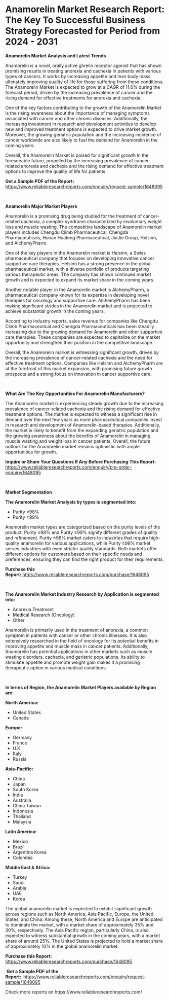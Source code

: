 <p><h1>Anamorelin Market Research Report: The Key To Successful Business Strategy Forecasted for Period from 2024 - 2031</h1></p><p><strong>Anamorelin Market Analysis and Latest Trends</strong></p>
<p><p>Anamorelin is a novel, orally active ghrelin receptor agonist that has shown promising results in treating anorexia and cachexia in patients with various types of cancers. It works by increasing appetite and lean body mass, ultimately improving quality of life for those suffering from these conditions. The Anamorelin Market is expected to grow at a CAGR of 11.6% during the forecast period, driven by the increasing prevalence of cancer and the rising demand for effective treatments for anorexia and cachexia.</p><p>One of the key factors contributing to the growth of the Anamorelin Market is the rising awareness about the importance of managing symptoms associated with cancer and other chronic diseases. Additionally, the increasing investment in research and development activities to develop new and improved treatment options is expected to drive market growth. Moreover, the growing geriatric population and the increasing incidence of cancer worldwide are also likely to fuel the demand for Anamorelin in the coming years.</p><p>Overall, the Anamorelin Market is poised for significant growth in the foreseeable future, propelled by the increasing prevalence of cancer-related anorexia and cachexia and the rising demand for effective treatment options to improve the quality of life for patients.</p></p>
<p><strong>Get a Sample PDF of the Report:&nbsp;</strong> <a href="https://www.reliableresearchreports.com/enquiry/request-sample/1648095">https://www.reliableresearchreports.com/enquiry/request-sample/1648095</a></p>
<p>&nbsp;</p>
<p><strong>Anamorelin Major Market Players</strong></p>
<p><p>Anamorelin is a promising drug being studied for the treatment of cancer-related cachexia, a complex syndrome characterized by involuntary weight loss and muscle wasting. The competitive landscape of Anamorelin market players includes Chengdu Climb Pharmaceutical, Chengda Pharmaceuticals, Hunan Huateng Pharmaceutical, JieJie Group, Helsinn, and AlchemyPharm.</p><p>One of the key players in the Anamorelin market is Helsinn, a Swiss pharmaceutical company that focuses on developing innovative cancer supportive care therapies. Helsinn has a strong presence in the global pharmaceutical market, with a diverse portfolio of products targeting various therapeutic areas. The company has shown continued market growth and is expected to expand its market share in the coming years.</p><p>Another notable player in the Anamorelin market is AlchemyPharm, a pharmaceutical company known for its expertise in developing novel therapies for oncology and supportive care. AlchemyPharm has been making significant strides in the Anamorelin market and is projected to achieve substantial growth in the coming years.</p><p>According to industry reports, sales revenue for companies like Chengdu Climb Pharmaceutical and Chengda Pharmaceuticals has been steadily increasing due to the growing demand for Anamorelin and other supportive care therapies. These companies are expected to capitalize on the market opportunity and strengthen their position in the competitive landscape.</p><p>Overall, the Anamorelin market is witnessing significant growth, driven by the increasing prevalence of cancer-related cachexia and the need for effective treatment options. Companies like Helsinn and AlchemyPharm are at the forefront of this market expansion, with promising future growth prospects and a strong focus on innovation in cancer supportive care.</p></p>
<p>&nbsp;</p>
<p><strong>What Are The Key Opportunities For Anamorelin Manufacturers?</strong></p>
<p><p>The Anamorelin market is experiencing steady growth due to the increasing prevalence of cancer-related cachexia and the rising demand for effective treatment options. The market is expected to witness a significant rise in demand over the next few years as more pharmaceutical companies invest in research and development of Anamorelin-based therapies. Additionally, the market is likely to benefit from the expanding geriatric population and the growing awareness about the benefits of Anamorelin in managing muscle wasting and weight loss in cancer patients. Overall, the future outlook for the Anamorelin market remains optimistic with ample opportunities for growth.</p></p>
<p><strong>Inquire or Share Your Questions If Any Before Purchasing This Report:</strong> <a href="https://www.reliableresearchreports.com/enquiry/pre-order-enquiry/1648095">https://www.reliableresearchreports.com/enquiry/pre-order-enquiry/1648095</a></p>
<p>&nbsp;</p>
<p><strong>Market Segmentation</strong></p>
<p><strong>The Anamorelin Market Analysis by types is segmented into:</strong></p>
<p><ul><li>Purity ≥98%</li><li>Purity ≥99%</li></ul></p>
<p><p>Anamorelin market types are categorized based on the purity levels of the product. Purity ≥98% and Purity ≥99% signify different grades of quality and refinement. Purity ≥98% market caters to industries that require high-quality anamorelin for various applications, while Purity ≥99% market serves industries with even stricter quality standards. Both markets offer different options for customers based on their specific needs and preferences, ensuring they can find the right product for their requirements.</p></p>
<p><strong>Purchase this Report:&nbsp;</strong><a href="https://www.reliableresearchreports.com/purchase/1648095">https://www.reliableresearchreports.com/purchase/1648095</a></p>
<p>&nbsp;</p>
<p><strong>The Anamorelin Market Industry Research by Application is segmented into:</strong></p>
<p><ul><li>Anorexia Treatment</li><li>Medical Research (Oncology)</li><li>Other</li></ul></p>
<p><p>Anamorelin is primarily used in the treatment of anorexia, a common symptom in patients with cancer or other chronic illnesses. It is also extensively researched in the field of oncology for its potential benefits in improving appetite and muscle mass in cancer patients. Additionally, Anamorelin has potential applications in other markets such as muscle wasting disorders, cachexia, and geriatric populations. Its ability to stimulate appetite and promote weight gain makes it a promising therapeutic option in various medical conditions.</p></p>
<p>&nbsp;</p>
<p><strong>In terms of Region, the Anamorelin Market Players available by Region are:</strong></p>
<p>
    <p> <strong> North America: </strong>
        <ul>
            <li>United States</li>
            <li>Canada</li>
        </ul>
        </p> 
    <p> <strong> Europe: </strong>
        <ul>
            <li>Germany</li>
            <li>France</li>
            <li>U.K.</li>
            <li>Italy</li>
            <li>Russia</li>
        </ul>
        </p> 
    <p> <strong> Asia-Pacific: </strong>
        <ul>
            <li>China</li>
            <li>Japan</li>
            <li>South Korea</li>
            <li>India</li>
            <li>Australia</li>
            <li>China Taiwan</li>
            <li>Indonesia</li>
            <li>Thailand</li>
            <li>Malaysia</li>
        </ul>
        </p> 
    <p> <strong> Latin America: </strong>
        <ul>
            <li>Mexico</li>
            <li>Brazil</li>
            <li>Argentina Korea</li>
            <li>Colombia</li>
        </ul>
        </p> 
    <p> <strong> Middle East & Africa: </strong>
        <ul>
            <li>Turkey</li>
            <li>Saudi</li>
            <li>Arabia</li>
            <li>UAE</li>
            <li>Korea</li>
        </ul>
    </p>
    </p>
<p><p>The global anamorelin market is expected to exhibit significant growth across regions such as North America, Asia Pacific, Europe, the United States, and China. Among these, North America and Europe are anticipated to dominate the market, with a market share of approximately 35% and 30%, respectively. The Asia Pacific region, particularly China, is also expected to witness substantial growth in the coming years, with a market share of around 25%. The United States is projected to hold a market share of approximately 10% in the global anamorelin market.</p></p>
<p><strong>Purchase this Report: </strong><a href="https://www.reliableresearchreports.com/purchase/1648095">https://www.reliableresearchreports.com/purchase/1648095</a></p>
<p>&nbsp;<strong>Get a Sample PDF of the Report:&nbsp;&nbsp;</strong><a href="https://www.reliableresearchreports.com/enquiry/request-sample/1648095">https://www.reliableresearchreports.com/enquiry/request-sample/1648095</a></p>
<p><strong></strong></p>
<p>Check more reports on https://www.reliableresearchreports.com/</p>